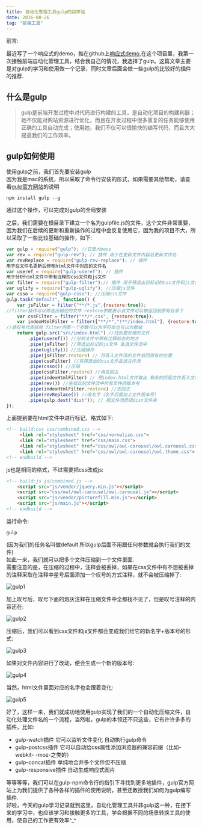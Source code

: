 ```yaml
---
title: 自动化管理工具gulp的初体验
date: 2016-08-26
tag: "前端工具"
---
```

前言:
  
最近写了一个响应式的demo，推在github上[响应式demo](https://github.com/maruko0713/To_Be_Responsive),在这个项目里，我第一次接触前端自动化管理工具，结合我自己的情况，我选择了gulp。这篇文章主要是对gulp的学习和使用做一个记录，同时文章后面会做一些gulp的比较好的插件的推荐.    

## 什么是gulp
> gulp是前端开发过程中对代码进行构建的工具，是自动化项目的构建利器；她不仅能对网站资源进行优化，而且在开发过程中很多重复的任务能够使用正确的工具自动完成；使用她，我们不仅可以很愉快的编写代码，而且大大提高我们的工作效率。    
    
## gulp如何使用
使用gulp之前，我们首先要安装gulp    
因为我是mac的系统，所以采取了命令行安装的形式，如果需要其他帮助，请查看[gulp官方网站](http://www.gulpjs.com.cn/)的说明    
```
npm install gulp --g
```
通过这个操作，可以完成对gulp的全局安装     
    
之后，我们需要在根目录下建立一个名为gulpfile.js的文件，这个文件非常重要，因为我们在后续的更新和重新操作的过程中会反复使用它，因为我的项目不大，所以采取了一些比较基础的操作，如下:    
```js
var gulp = require("gulp"); //它是大boss
var rev = require("gulp-rev"); // 插件 用于在更新文件内容后更新文件名
var revReplace = require("gulp-rev-replace"); // 插件
用于在文件名更新后修改html文件中对应的文件名
var useref = require("gulp-useref"); // 插件
用于分析html文件中带有注释的css文件和js文件
var filter = require("gulp-filter");// 插件 用于筛选出已标记的css文件和js文件
var uglify = require("gulp-uglify"); //压缩js文件
var csso = require("gulp-csso"); //压缩css文件
gulp.task("default", function() {
    var jsFilter = filter("**/*.js",{restore:true});
//filter操作可以筛选出相应的文件 restore参数表示该文件可以被返回到原有目录下
    var cssFilter = filter("**/*.css", {restore:true}); 
    var indexHtmlFilter = filter(["**/*","!**/index.html"], {restore:true});
//感叹号代表排除 filter内第一个参数可以为字符串也可以为数组
    return gulp.src("src/index.html") //找到要处理的文件
        .pipe(useref()) //分析文件中带有注释标志的地方
        .pipe(jsFilter) //筛选出标记的js文件 丢进文件流中
        .pipe(uglify()) //压缩操作
        .pipe(jsFilter.restore) // 将丢入文件流的文件放回原有的位置
        .pipe(cssFilter) //将筛选出的css文件丢进文件流 
        .pipe(csso()) //压缩
        .pipe(cssFilter.restore) //再丢回去
        .pipe(indexHtmlFilter) // 把index.html文件取出 剩余的匹配文件丢入文件流
        .pipe(rev()) //生成此刻文件流中所有文件的版本号
        .pipe(indexHtmlFilter.restore) //丢回去
        .pipe(revReplace()) //改名字（名字后面加上文件版本号）
        .pipe(gulp.dest("dist")); // 把文件流扔进dist文件夹
});
```
    
上面提到要在html文件中进行标记，格式如下:    
```html
<!-- build:css css/combined.css -->
     <link rel="stylesheet" href="css/normalize.css">
     <link rel="stylesheet" href="css/main.css">
     <link rel="stylesheet" href="css/owl/owl-carousel/owl.carousel.css">
     <link rel="stylesheet" href="css/owl/owl-carousel/owl.theme.css">
<!-- endbuild -->
```

js也是相同的格式，不过需要把css改成js:    
```html
<!-- build:js js/combined.js -->
    <script src="js/vendor/jquery.min.js"></script>
    <script src="css/owl/owl-carousel/owl.carousel.js"></script>
    <script src="js/vendor/picturefill.min.js"></script>
    <script src="js/main.js"></script>
<!-- endbuild -->
```
运行命令:    
```
gulp
```
(因为我们的任务名叫做default 所以gulp后面不用跟任何参数就会执行我们的文件)    
如此一来，我们就可以把多个文件压缩到一个文件里面.    
需要注意的是，在压缩的过程中，注释会被丢掉，如果在css文件中有不想被丢掉的注释采取在注释中星号后面添加一个叹号的方式注释，就不会被压缩掉了:    
    
![gulp1](http://7xl4oh.com1.z0.glb.clouddn.com/gulp1.jpg)    
    
加上叹号后，叹号下面的炮灰注释在压缩文件中全都找不见了，但是叹号注释的内容还在:    
    
![gulp2](http://7xl4oh.com1.z0.glb.clouddn.com/gulp2.jpg)    
    
压缩后，我们可以看到css文件和js文件都会变成我们给它的新名字+版本号的形式:    
    
![gulp3](http://7xl4oh.com1.z0.glb.clouddn.com/gulp3.jpg)  
      
如果对文件内容进行了改动，便会生成一个新的版本号:    

![gulp4](http://7xl4oh.com1.z0.glb.clouddn.com/gulp4.jpg)  
  
当然，html文件里面对应的名字也会跟着变化:    

![gulp5](http://7xl4oh.com1.z0.glb.clouddn.com/gulp5.jpg)    
    
好了，这样一来，我们就成功地使用gulp实现了我们的一个自动化压缩文件，自动化处理文件名的一个流程，当然啦，gulp的本领还不只这些，它有许许多多的插件，比如:     

- gulp-watch插件 它可以监听文件变化 自动执行gulp命令
- gulp-postcss插件 它可以自动给css属性添加浏览器的兼容前缀（比如-webkit-
-moz-之类的）
- gulp-concat插件 单纯地合并多个文件但不压缩
- gulp-responsive插件 自动生成响应式图片
     
等等等等，我们可以在gulp-npm命令行的指引下寻找到更多地插件，gulp官方网站上为我们提供了各种各样的插件的使用说明，甚至还教授我们如何为gulp编写插件.   
好啦，今天的gulp学习记录就到这里，自动化管理工具并非gulp这一种，在接下来的学习中，也应该学习和接触更多的工具，学会根据不同的场景转换工具的使用，使自己的工作更有效率^_^    
